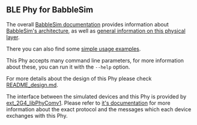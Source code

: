 ## BLE Phy for BabbleSim

The overall
[BabbleSim documentation](https://babblesim.github.io/)
provides information about
[BabbleSim's architecture](https://babblesim.github.io/architecture.html),
as well as
[general information on this physical layer](https://babblesim.github.io/2G4.html).

There you can also find some
[simple usage examples](https://babblesim.github.io/example_2g4.html).

This Phy accepts many command line parameters, for more information about these,
you can run it with the `--help` option.

For more details about the design of this Phy please check
[README_design.md](./README_design.md).

The interface between the simulated devices and this Phy is provided by
[ext_2G4_libPhyComv1](https://github.com/BabbleSim/ext_2G4_libPhyComv1).
Please refer to
[it's documentation](https://github.com/BabbleSim/ext_2G4_libPhyComv1/blob/master/docs/README.md)
for more information about the exact protocol and the messages which each device
exchanges with this Phy.
